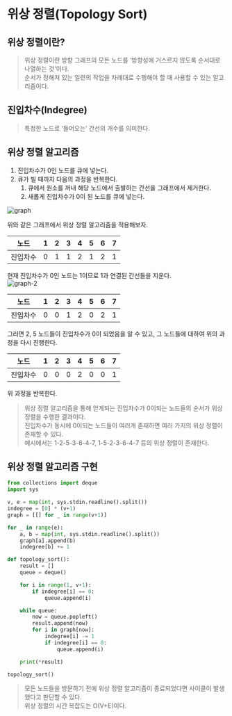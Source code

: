 # 위상 정렬(Topology Sort)

## 위상 정렬이란?

> 위상 정렬이란 방향 그래프의 모든 노드를 ‘방향성에 거스르지 않도록 순서대로 나열하는 것'이다.   
순서가 정해져 있는 일련의 작업을 차례대로 수행해야 할 때 사용할 수 있는 알고리즘이다.
> 

## 진입차수(Indegree)

> 특정한 노드로 ‘들어오는’ 간선의 개수를 의미한다.
> 

## 위상 정렬 알고리즘

1. 진입차수가 0인 노드를 큐에 넣는다.
2. 큐가 빌 때까지 다음의 과정을 반복한다.
    1. 큐에서 원소를 꺼내 해당 노드에서 출발하는 간선을 그래프에서 제거한다.
    2. 새롭게 진입차수가 0이 된 노드를 큐에 넣는다.   
    
![graph](https://user-images.githubusercontent.com/87896466/174576095-54b18db5-f2b2-48e3-9448-6ba34ae8881e.png)

위와 같은 그래프에서 위상 정렬 알고리즘을 적용해보자.

| 노드 | 1 | 2 | 3 | 4 | 5 | 6 | 7 |
| --- | --- | --- | --- | --- | --- | --- | --- |
| 진입차수 | 0 | 1 | 1 | 2 | 1 | 2 | 1 |

현재 진입차수가 0인 노드는 1이므로 1과 연결된 간선들을 지운다.   
![graph-2](https://user-images.githubusercontent.com/87896466/174576177-1dd120c2-88bf-4fda-a397-9854dfdd7db8.png)

| 노드 | 1 | 2 | 3 | 4 | 5 | 6 | 7 |
| --- | --- | --- | --- | --- | --- | --- | --- |
| 진입차수 | 0 | 0 | 1 | 2 | 0 | 2 | 1 |

그러면 2, 5 노드들이 진입차수가 0이 되었음을 알 수 있고, 그 노드들에 대하여 위의 과정을 다시 진행한다.

| 노드 | 1 | 2 | 3 | 4 | 5 | 6 | 7 |
| --- | --- | --- | --- | --- | --- | --- | --- |
| 진입차수 | 0 | 0 | 0 | 2 | 0 | 0 | 1 |

위 과정을 반복한다.

> 위상 정렬 알고리즘을 통해 얻게되는 진입차수가 0이되는 노드들의 순서가 위상 정렬을 수행한 결과이다.   
진입차수가 동시에 0이되는 노드들이 여러개 존재하면 여러 가지의 위상 정렬이 존재할 수 있다.   
예시에서는 1-2-5-3-6-4-7, 1-5-2-3-6-4-7 등의 위상 정렬이 존재한다.   
> 

## 위상 정렬 알고리즘 구현

```python
from collections import deque
import sys

v, e = map(int, sys.stdin.readline().split())
indegree = [0] * (v+1)
graph = [[] for _ in range(v+1)]

for _ in range(e):
	a, b = map(int, sys.stdin.readline().split())
	graph[a].append(b)
	indegree[b] += 1

def topology_sort():
	result = []
	queue = deque()

	for i in range(1, v+1):
		if indegree[i] == 0:
			queue.append(i)

	while queue:
		now = queue.popleft()
		result.append(now)
		for i in graph[now]:
			indegree[i] -= 1
			if indegree[i] == 0:
				queue.append(i)

	print(*result)

topology_sort()
```

> 모든 노드들을 방문하기 전에 위상 정렬 알고리즘이 종료되었다면 사이클이 발생했다고 판단할 수 있다.   
위상 정렬의 시간 복잡도는 O(V+E)이다.
>
